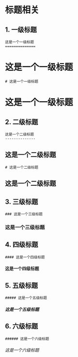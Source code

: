 # 标题相关

## 1. 一级标题
```
这是一个一级标题
==============
```
这是一个一级标题
==============

```
# 这是一个一级标题
```
# 这是一个一级标题


## 2. 二级标题
```
这是一个二级标题
--------------
```
这是一个二级标题
--------------

```
# 这是一个二级标题
```
## 这是一个二级标题


## 3. 三级标题
```
### 这是一个三级标题
```
### 这是一个三级标题


## 4. 四级标题
```
#### 这是一个四级标题
```
#### 这是一个四级标题


## 5. 五级标题
```
##### 这是一个五级标题
```
##### 这是一个五级标题


## 6. 六级标题
```
###### 这是一个六级标题
```
###### 这是一个六级标题
